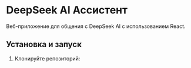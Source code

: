 # DeepSeek AI Ассистент

Веб-приложение для общения с DeepSeek AI с использованием React.

## Установка и запуск

1. Клонируйте репозиторий:
